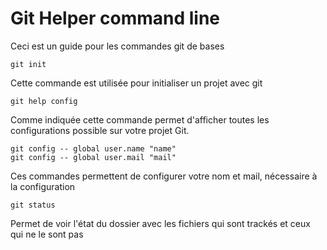 # Git Helper command line
Ceci est un guide pour les commandes git  de bases

    git init

Cette commande est utilisée pour initialiser un projet avec git

    git help config
    
Comme indiquée cette commande permet d'afficher toutes les configurations possible sur votre projet Git.

    git config -- global user.name "name"
    git config -- global user.mail "mail"
   
 Ces commandes permettent de configurer votre nom et mail, nécessaire à la configuration
 
    git status

Permet de voir l'état du dossier avec les fichiers qui sont trackés et ceux qui ne le sont pas
    
    
